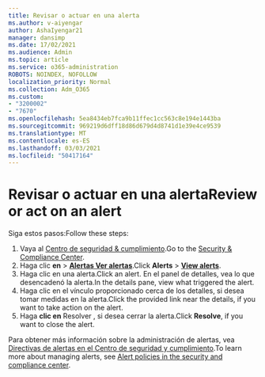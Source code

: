 ```yaml
---
title: Revisar o actuar en una alerta
ms.author: v-aiyengar
author: AshaIyengar21
manager: dansimp
ms.date: 17/02/2021
ms.audience: Admin
ms.topic: article
ms.service: o365-administration
ROBOTS: NOINDEX, NOFOLLOW
localization_priority: Normal
ms.collection: Adm_O365
ms.custom:
- "3200002"
- "7670"
ms.openlocfilehash: 5ea8434eb7fca9b11ffec1cc563c8e194e1443ba
ms.sourcegitcommit: 969219d6dff18d86d679d4d8741d1e39e4ce9539
ms.translationtype: MT
ms.contentlocale: es-ES
ms.lasthandoff: 03/03/2021
ms.locfileid: "50417164"
---
```

# <a name="review-or-act-on-an-alert"></a><span data-ttu-id="4a1e7-102">Revisar o actuar en una alerta</span><span class="sxs-lookup"><span data-stu-id="4a1e7-102">Review or act on an alert</span></span>

<span data-ttu-id="4a1e7-103">Siga estos pasos:</span><span class="sxs-lookup"><span data-stu-id="4a1e7-103">Follow these steps:</span></span>

1. <span data-ttu-id="4a1e7-104">Vaya al [Centro de seguridad & cumplimiento](https://go.microsoft.com/fwlink/p/?linkid=2077143).</span><span class="sxs-lookup"><span data-stu-id="4a1e7-104">Go to the [Security & Compliance Center](https://go.microsoft.com/fwlink/p/?linkid=2077143).</span></span>
1. <span data-ttu-id="4a1e7-105">Haga clic **en**  >  **[Alertas Ver alertas](https://go.microsoft.com/fwlink/?linkid=2103301)**.</span><span class="sxs-lookup"><span data-stu-id="4a1e7-105">Click **Alerts** > **[View alerts](https://go.microsoft.com/fwlink/?linkid=2103301)**.</span></span>
1. <span data-ttu-id="4a1e7-106">Haga clic en una alerta.</span><span class="sxs-lookup"><span data-stu-id="4a1e7-106">Click an alert.</span></span> <span data-ttu-id="4a1e7-107">En el panel de detalles, vea lo que desencadenó la alerta.</span><span class="sxs-lookup"><span data-stu-id="4a1e7-107">In the details pane, view what triggered the alert.</span></span>
1. <span data-ttu-id="4a1e7-108">Haga clic en el vínculo proporcionado cerca de los detalles, si desea tomar medidas en la alerta.</span><span class="sxs-lookup"><span data-stu-id="4a1e7-108">Click the provided link near the details, if you want to take action on the alert.</span></span>
1. <span data-ttu-id="4a1e7-109">Haga **clic en** Resolver , si desea cerrar la alerta.</span><span class="sxs-lookup"><span data-stu-id="4a1e7-109">Click **Resolve**, if you want to close the alert.</span></span>

<span data-ttu-id="4a1e7-110">Para obtener más información sobre la administración de alertas, vea [Directivas de alertas en el Centro de seguridad y cumplimiento](https://go.microsoft.com/fwlink/?linkid=2103211).</span><span class="sxs-lookup"><span data-stu-id="4a1e7-110">To learn more about managing alerts, see [Alert policies in the security and compliance center](https://go.microsoft.com/fwlink/?linkid=2103211).</span></span>

